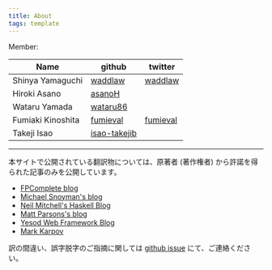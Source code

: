 ```yaml
---
title: About
tags: template
---
```


Member:

Name | github | twitter
-----|--------|-------
Shinya Yamaguchi | [waddlaw](https://github.com/waddlaw) | [waddlaw](https://twitter.com/waddlaw)
Hiroki Asano | [asanoH](https://github.com/asanoH)
Wataru Yamada | [wataru86](https://github.com/wataru86)
Fumiaki Kinoshita | [fumieval](https://github.com/fumieval) | [fumieval](https://twitter.com/fumieval)
Takeji Isao | [isao-takejib](https://github.com/isao-takejib)

---

本サイトで公開されている翻訳物については、原著者 (著作権者) から許諾を得られた記事のみを公開しています。

- [FPComplete blog](https://www.fpcomplete.com/blog)
- [Michael Snoyman's blog](https://www.snoyman.com/)
- [Neil Mitchell's Haskell Blog](http://neilmitchell.blogspot.jp/)
- [Matt Parsons's blog](http://www.parsonsmatt.org/)
- [Yesod Web Framework Blog](https://www.yesodweb.com/blog/)
- [Mark Karpov](https://markkarpov.com)

訳の間違い、誤字脱字のご指摘に関しては [github issue](https://github.com/e-bigmoon/haskell-blog/issues) にて、ご連絡ください。

